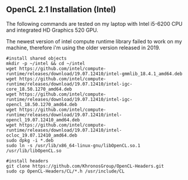 ## OpenCL 2.1 Installation (Intel)

The following commands are tested on my laptop with Intel i5-6200 CPU and integrated HD Graphics 520 GPU.

The newest version of intel compute runtime library failed to work on my machine, therefore i'm using the older version released in 2019.

```
#install shared objects
mkdir -p ~/intel && cd ~/intel
wget https://github.com/intel/compute-runtime/releases/download/19.07.12410/intel-gmmlib_18.4.1_amd64.deb
wget https://github.com/intel/compute-runtime/releases/download/19.07.12410/intel-igc-core_18.50.1270_amd64.deb
wget https://github.com/intel/compute-runtime/releases/download/19.07.12410/intel-igc-opencl_18.50.1270_amd64.deb
wget https://github.com/intel/compute-runtime/releases/download/19.07.12410/intel-opencl_19.07.12410_amd64.deb
wget https://github.com/intel/compute-runtime/releases/download/19.07.12410/intel-ocloc_19.07.12410_amd64.deb
sudo dpkg -i *.deb
sudo ln -s /usr/lib/x86_64-linux-gnu/libOpenCL.so.1 /usr/lib/libOpenCL.so

#install headers
git clone https://github.com/KhronosGroup/OpenCL-Headers.git
sudo cp OpenCL-Headers/CL/*.h /usr/include/CL
```
